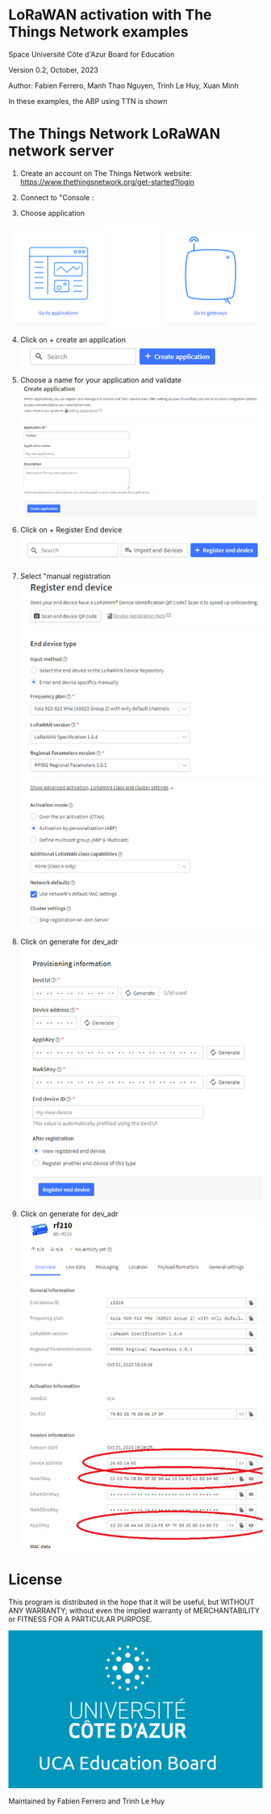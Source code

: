# LoRaWAN activation with The Things Network examples
Space Université Côte d'Azur Board for Education

Version 0.2, October, 2023

Author: Fabien Ferrero, Manh Thao Nguyen, Trinh Le Huy, Xuan Minh

In these examples, the ABP using TTN is shown


# The Things Network LoRaWAN network server

1. Create an account on The Things Network website: https://www.thethingsnetwork.org/get-started?login

 
    
2. Connect to "Console :

3. Choose application

  <img src="../Document/pic/app_gw.png">

4. Click on + create an application
   <img src="../Document/pic/application.png">

5. Choose a name for your application and validate
   <img src="../Document/pic/create_app.png">
6. Click on + Register End device
   <img src="../Document/pic/register_ED.png">
7. Select "manual registration
   <img src="../Document/pic/register.png">
8. Click on generate for dev_adr
   <img src="../Document/pic/cred.png">
9. Click on generate for dev_adr
   <img src="../Document/pic/cred2.png">



# License

This program is distributed in the hope that it will be useful, but WITHOUT ANY WARRANTY; without even the implied warranty of MERCHANTABILITY or FITNESS FOR A PARTICULAR PURPOSE.

<img src="https://github.com/FabienFerrero/UCA21/blob/main/Doc/Pictures/UCA_logo.png">

Maintained by Fabien Ferrero and Trinh Le Huy

